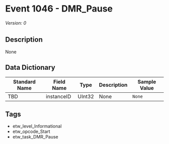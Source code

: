 # Event 1046 - DMR_Pause
###### Version: 0

## Description
None

## Data Dictionary
|Standard Name|Field Name|Type|Description|Sample Value|
|---|---|---|---|---|
|TBD|instanceID|UInt32|None|`None`|

## Tags
* etw_level_Informational
* etw_opcode_Start
* etw_task_DMR_Pause